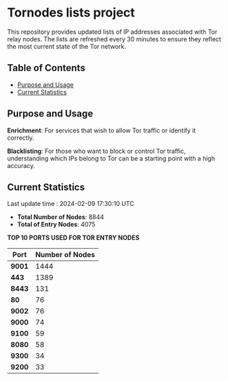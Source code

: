 # Tornodes lists project

This repository provides updated lists of IP addresses associated with Tor relay nodes. The lists are refreshed every 30 minutes to ensure they reflect the most current state of the Tor network.

## Table of Contents

- [Purpose and Usage](#purpose-and-usage)
- [Current Statistics](#current-statistics)


## Purpose and Usage

**Enrichment**: For services that wish to allow Tor traffic or identify it correctly.

**Blacklisting**: For those who want to block or control Tor traffic, understanding which IPs belong to Tor can be a starting point with a high accuracy.

## Current Statistics

Last update time : 2024-02-09 17:30:10 UTC

- **Total Number of Nodes**: 8844
- **Total of Entry Nodes**: 4075

**TOP 10 PORTS USED FOR TOR ENTRY NODES**

| **Port** | **Number of Nodes** |
|------|-----------------|
| **9001**   | 1444  |
| **443**   | 1389  |
| **8443**   | 131  |
| **80**   | 76  |
| **9002**   | 76  |
| **9000**   | 74  |
| **9100**   | 59  |
| **8080**   | 58  |
| **9300**   | 34  |
| **9200**   | 33  |

